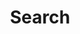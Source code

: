 ---
title: "Search" # in any language you want
layout: "search" # is necessary
url: "/search"
description: "Description for Search"
summary: "search"
placeholder: "Enter keyword ..."
---